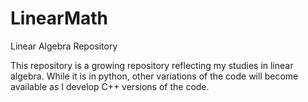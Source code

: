# LinearMath
Linear Algebra Repository

This repository is a growing repository reflecting my studies in linear algebra. While it is in python, other variations of the code
will become available as I develop C++ versions of the code. 
